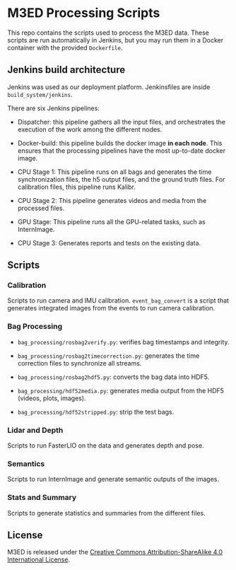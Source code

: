 # M3ED Processing Scripts

This repo contains the scripts used to process the M3ED data. These scripts are
run automatically in Jenkins, but you may run them in a Docker container with
the provided `Dockerfile`.


## Jenkins build architecture

Jenkins was used as our deployment platform. Jenkinsfiles are inside
`build_system/jenkins`. 

There are six Jenkins pipelines:

 - Dispatcher: this pipeline gathers all the input files, and orchestrates the
 execution of the work among the different nodes. 

 - Docker-build: this pipeline builds the docker image **in each node**. This
   ensures that the processing pipelines have the most up-to-date docker image.

 - CPU Stage 1: This pipeline runs on all bags and generates the time
   synchronization files, the h5 output files, and the ground truth files. For
   calibration files, this pipeline runs Kalibr.

 - CPU Stage 2: This pipeline generates videos and media from the processed
   files.

 - GPU Stage: This pipeline runs all the GPU-related tasks, such as InternImage.

 - CPU Stage 3: Generates reports and tests on the existing data.

## Scripts

### Calibration

Scripts to run camera and IMU calibration. `event_bag_convert` is a script that
generates integrated images from the events to run camera calibration.

### Bag Processing

- `bag_processing/rosbag2verify.py`: verifies bag timestamps and integrity.

- `bag_processing/rosbag2timecorrection.py`: generates the time correction files
  to synchronize all streams.

- `bag_processing/rosbag2hdf5.py`: converts the bag data into HDF5.

- `bag_processing/hdf52media.py`: generates media output from the HDF5 (videos, plots, images).

- `bag_processing/hdf52stripped.py`: strip the test bags.

### Lidar and Depth

Scripts to run FasterLIO on the data and generates depth and pose.

### Semantics

Scripts to run InternImage and generate semantic outputs of the images.

### Stats and Summary

Scripts to generate statistics and summaries from the different files.

## License
M3ED is released under the [Creative Commons Attribution-ShareAlike 4.0 International License](https://creativecommons.org/licenses/by-sa/4.0/).
